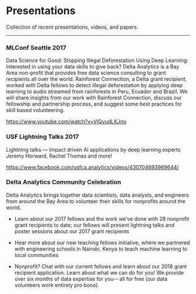 # Presentations
Collection of recent presentations, videos, and papers. 

--------------------------
### MLConf Seattle 2017
Data Science for Good: Stopping Illegal Deforestation Using Deep Learning:
Interested in using your data skills to give back? Delta Analytics is a Bay Area non-profit that provides free data science consulting to grant recipients all over the world. Rainforest Connection, a Delta grant recipient, worked with Delta fellows to detect illegal deforestation by applying deep learning to audio streamed from rainforests in Peru, Ecuador and Brazil. We will share insights from our work with Rainforest Connection, discuss our fellowship and partnership process, and suggest some best practices for skill based volunteering.

https://www.youtube.com/watch?v=VlQyudLKJno

### USF Lightning Talks 2017

Lightning talks — Impact driven AI applications by deep learning experts Jeremy Horward, Rachel Thomas and more!

https://www.facebook.com/usfca.analytics/videos/430704693969644/

### Delta Analytics Community Celebration

Delta Analytics brings together data scientists, data analysts, and engineers from around the Bay Area to volunteer their skills for nonprofits around the world. 

- Learn about our 2017 fellows and the work we’ve done with 28 nonprofit grant recipients to date; our fellows will present lightning talks and poster sessions about our 2017 grant recipients

- Hear more about our new teaching fellows initiative, where we partnered with engineering schools in Nairobi, Kenya to teach machine learning to local communities

- Nonprofit? Chat with our current fellows and learn about our 2018 grant recipient application. Learn about what we can do for you! We provide over six months of data expertise for you-- all for free (our data volunteers work entirely pro bono). 
